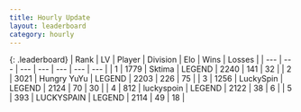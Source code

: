 ```yaml
---
title: Hourly Update
layout: leaderboard
category: hourly
---
```


{: .leaderboard}
| Rank | LV | Player | Division | Elo | Wins | Losses |
| --- | --- | --- | --- | --- | --- | --- |
| <span data-change="0">1</span> | 1779 | <span title="ID: 353063">Sktima</span> | LEGEND | <span data-change="14">2240</span> | <span data-change="4">141</span> | <span data-change="0">32</span> |
| <span data-change="0">2</span> | 3021 | <span title="ID: 164871">Hungry YuYu</span> | LEGEND | <span data-change="0">2203</span> | <span data-change="0">226</span> | <span data-change="0">75</span> |
| <span data-change="0">3</span> | 1256 | <span title="ID: 498412">LuckySpin</span> | LEGEND | <span data-change="0">2124</span> | <span data-change="0">70</span> | <span data-change="0">30</span> |
| <span data-change="0">4</span> | 812 | <span title="ID: 512212">luckyspoin</span> | LEGEND | <span data-change="0">2122</span> | <span data-change="0">38</span> | <span data-change="0">6</span> |
| <span data-change="0">5</span> | 393 | <span title="ID: 623829">LUCKYSPAIN</span> | LEGEND | <span data-change="0">2114</span> | <span data-change="0">49</span> | <span data-change="0">18</span> |